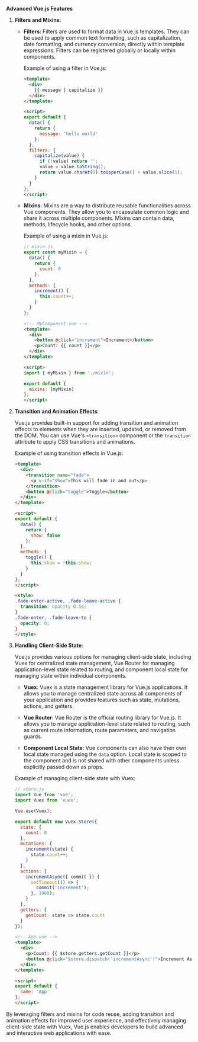 **Advanced Vue.js Features**

1. **Filters and Mixins**:

   - **Filters**: Filters are used to format data in Vue.js templates. They can be used to apply common text formatting, such as capitalization, date formatting, and currency conversion, directly within template expressions. Filters can be registered globally or locally within components.
   
     Example of using a filter in Vue.js:
     ```html
     <template>
       <div>
         {{ message | capitalize }}
       </div>
     </template>
     
     <script>
     export default {
       data() {
         return {
           message: 'hello world'
         };
       },
       filters: {
         capitalize(value) {
           if (!value) return '';
           value = value.toString();
           return value.charAt(0).toUpperCase() + value.slice(1);
         }
       }
     };
     </script>
     ```

   - **Mixins**: Mixins are a way to distribute reusable functionalities across Vue components. They allow you to encapsulate common logic and share it across multiple components. Mixins can contain data, methods, lifecycle hooks, and other options.

     Example of using a mixin in Vue.js:
     ```javascript
     // mixin.js
     export const myMixin = {
       data() {
         return {
           count: 0
         };
       },
       methods: {
         increment() {
           this.count++;
         }
       }
     };
     ```

     ```html
     <!-- MyComponent.vue -->
     <template>
       <div>
         <button @click="increment">Increment</button>
         <p>Count: {{ count }}</p>
       </div>
     </template>
     
     <script>
     import { myMixin } from './mixin';
     
     export default {
       mixins: [myMixin]
     };
     </script>
     ```

2. **Transition and Animation Effects**:

   Vue.js provides built-in support for adding transition and animation effects to elements when they are inserted, updated, or removed from the DOM. You can use Vue's `<transition>` component or the `transition` attribute to apply CSS transitions and animations.

   Example of using transition effects in Vue.js:
   ```html
   <template>
     <div>
       <transition name="fade">
         <p v-if="show">This will fade in and out</p>
       </transition>
       <button @click="toggle">Toggle</button>
     </div>
   </template>
   
   <script>
   export default {
     data() {
       return {
         show: false
       };
     },
     methods: {
       toggle() {
         this.show = !this.show;
       }
     }
   };
   </script>
   
   <style>
   .fade-enter-active, .fade-leave-active {
     transition: opacity 0.5s;
   }
   .fade-enter, .fade-leave-to {
     opacity: 0;
   }
   </style>
   ```

3. **Handling Client-Side State**:

   Vue.js provides various options for managing client-side state, including Vuex for centralized state management, Vue Router for managing application-level state related to routing, and component local state for managing state within individual components.

   - **Vuex**: Vuex is a state management library for Vue.js applications. It allows you to manage centralized state across all components of your application and provides features such as state, mutations, actions, and getters.

   - **Vue Router**: Vue Router is the official routing library for Vue.js. It allows you to manage application-level state related to routing, such as current route information, route parameters, and navigation guards.

   - **Component Local State**: Vue components can also have their own local state managed using the `data` option. Local state is scoped to the component and is not shared with other components unless explicitly passed down as props.

   Example of managing client-side state with Vuex:
   ```javascript
   // store.js
   import Vue from 'vue';
   import Vuex from 'vuex';

   Vue.use(Vuex);

   export default new Vuex.Store({
     state: {
       count: 0
     },
     mutations: {
       increment(state) {
         state.count++;
       }
     },
     actions: {
       incrementAsync({ commit }) {
         setTimeout(() => {
           commit('increment');
         }, 1000);
       }
     },
     getters: {
       getCount: state => state.count
     }
   });
   ```

   ```html
   <!-- App.vue -->
   <template>
     <div>
       <p>Count: {{ $store.getters.getCount }}</p>
       <button @click="$store.dispatch('incrementAsync')">Increment Async</button>
     </div>
   </template>

   <script>
   export default {
     name: 'App'
   };
   </script>
   ```

By leveraging filters and mixins for code reuse, adding transition and animation effects for improved user experience, and effectively managing client-side state with Vuex, Vue.js enables developers to build advanced and interactive web applications with ease.